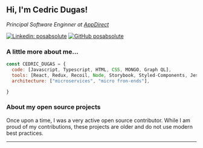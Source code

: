 <h2> Hi, I'm Cedric Dugas! </h2>
<p><em>Principal Software Enginner at <a href="http://www.appdirect.com">AppDirect</a></em></p>


[![Linkedin: posabsolute](https://img.shields.io/badge/-posabsolute-blue?style=flat-square&logo=Linkedin&logoColor=white&link=https://www.linkedin.com/in/posabsolute/)](https://www.linkedin.com/in/posabsolute/)
[![GitHub posabsolute](https://img.shields.io/github/followers/posabsolute?label=follow&style=social)](https://github.com/posabsolute)


###  A little more about me...  

```javascript
const CEDRIC_DUGAS = {
  code: [Javascript, Typescript, HTML, CSS, MONGO, Graph QL],
  tools: [React, Redux, Recoil, Node, Storybook, Styled-Components, Jest, Testing Library],
  architecture: ["microservices", "micro fron-ends"],

}
```

### About my open source projects
  
Once upon a time, I was a very active open source contributor. While I am proud of my contributions, these projects are older and do not use modern best practices.

---

